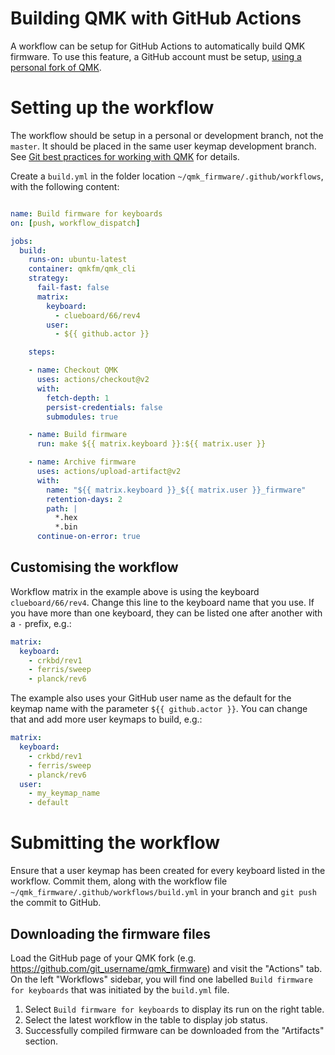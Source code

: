 # Building QMK with GitHub Actions
A workflow can be setup for GitHub Actions to automatically build QMK firmware. To use this feature, a GitHub account must be setup, [using a personal fork of QMK](https://docs.qmk.fm/#/getting_started_github).

# Setting up the workflow
The workflow should be setup in a personal or development branch, not the `master`. It should be placed in the same user keymap development branch. See [Git best practices for working with QMK](https://docs.qmk.fm/#/newbs_git_best_practices) for details.

Create a `build.yml` in the folder location `~/qmk_firmware/.github/workflows`, with the following content:

```yml

name: Build firmware for keyboards
on: [push, workflow_dispatch]

jobs:
  build:
    runs-on: ubuntu-latest
    container: qmkfm/qmk_cli
    strategy:
      fail-fast: false
      matrix:
        keyboard:
          - clueboard/66/rev4
        user:
          - ${{ github.actor }}

    steps:

    - name: Checkout QMK
      uses: actions/checkout@v2
      with:
        fetch-depth: 1
        persist-credentials: false
        submodules: true

    - name: Build firmware
      run: make ${{ matrix.keyboard }}:${{ matrix.user }}

    - name: Archive firmware
      uses: actions/upload-artifact@v2
      with:
        name: "${{ matrix.keyboard }}_${{ matrix.user }}_firmware"
        retention-days: 2
        path: |
          *.hex
          *.bin
      continue-on-error: true
```

## Customising the workflow

Workflow matrix in the example above is using the keyboard `clueboard/66/rev4`. Change this line to the keyboard name that you use. If you have more than one keyboard, they can be listed one after another with a `-` prefix, e.g.:

```yml
matrix:
  keyboard:
    - crkbd/rev1
    - ferris/sweep
    - planck/rev6
```

The example also uses your GitHub user name as the default for the keymap name with the parameter `${{ github.actor }}`. You can change that and add more user keymaps to build, e.g.:

```yml
matrix:
  keyboard:
    - crkbd/rev1
    - ferris/sweep
    - planck/rev6
  user:
    - my_keymap_name
    - default
```

# Submitting the workflow

Ensure that a user keymap has been created for every keyboard listed in the workflow. Commit them, along with the workflow file `~/qmk_firmware/.github/workflows/build.yml` in your branch and `git push` the commit to GitHub.

## Downloading the firmware files

Load the GitHub page of your QMK fork (e.g. https://github.com/git_username/qmk_firmware) and visit the "Actions" tab. On the left "Workflows" sidebar, you will find one labelled `Build firmware for keyboards` that was initiated by the `build.yml` file.
1. Select `Build firmware for keyboards` to display its run on the right table.
2. Select the latest workflow in the table to display job status.
3. Successfully compiled firmware can be downloaded from the "Artifacts" section.
